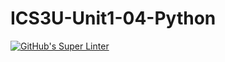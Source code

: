 # ICS3U-Unit1-04-Python

[![GitHub's Super Linter](https://github.com/Ethan-Prieur1/ICS3U-Unit1-04-Python/workflows/GitHub's%20Super%20Linter/badge.svg)](https://github.com/Ethan-Prieur1/ICS3U-Unit1-04-Python/actions)
